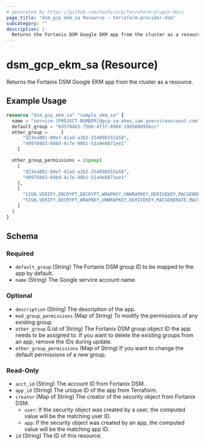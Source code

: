 ```yaml
---
# generated by https://github.com/hashicorp/terraform-plugin-docs
page_title: "dsm_gcp_ekm_sa Resource - terraform-provider-dsm"
subcategory: ""
description: |-
  Returns the Fortanix DSM Google EKM app from the cluster as a resource.
---
```


# dsm_gcp_ekm_sa (Resource)

Returns the Fortanix DSM Google EKM app from the cluster as a resource.

## Example Usage

```terraform
resource "dsm_gcp_ekm_sa" "sample_ekm_sa" {
  name = "service-[PROJECT-NUMBER]@gcp-sa-ekms.iam.gserviceaccount.com"
  default_group = "035f84b5-75b6-4f37-8968-19d588695bcc"
  other_group =     [
      "d23ea001-80ef-41ad-a3b2-25489b555a58",
      "499760d3-04bd-4c7e-98b1-51a9e8871ee1"
    ]

  other_group_permissions = zipmap(
    [
      "d23ea001-80ef-41ad-a3b2-25489b555a58",
      "499760d3-04bd-4c7e-98b1-51a9e8871ee1"
    ],
    [
      "SIGN,VERIFY,ENCRYPT,DECRYPT,WRAPKEY,UNWRAPKEY,DERIVEKEY,MACGENERATE,MACVERIFY,EXPORT,MANAGE,AGREEKEY,AUDIT",
      "SIGN,VERIFY,DECRYPT,WRAPKEY,UNWRAPKEY,DERIVEKEY,MACGENERATE,MACVERIFY,EXPORT,MANAGE,AGREEKEY,AUDIT"
    ]
  )
}
```

<!-- schema generated by tfplugindocs -->
## Schema

### Required

- `default_group` (String) The Fortanix DSM group ID to be mapped to the app by default.
- `name` (String) The Google service account name.

### Optional

- `description` (String) The description of the app.
- `mod_group_permissions` (Map of String) To modify the permissions of any existing group.
- `other_group` (List of String) The Fortanix DSM group object ID the app needs to be assigned to. If you want to delete the existing groups from an app, remove the IDs during update.
- `other_group_permissions` (Map of String) If you want to change the default permissions of a new group.

### Read-Only

- `acct_id` (String) The account ID from Fortanix DSM.
- `app_id` (String) The unique ID of the app from Terraform.
- `creator` (Map of String) The creator of the security object from Fortanix DSM.
   * `user`: If the security object was created by a user, the computed value will be the matching user ID.
   * `app`: If the security object was created by an app, the computed value will be the matching app ID.
- `id` (String) The ID of this resource.
